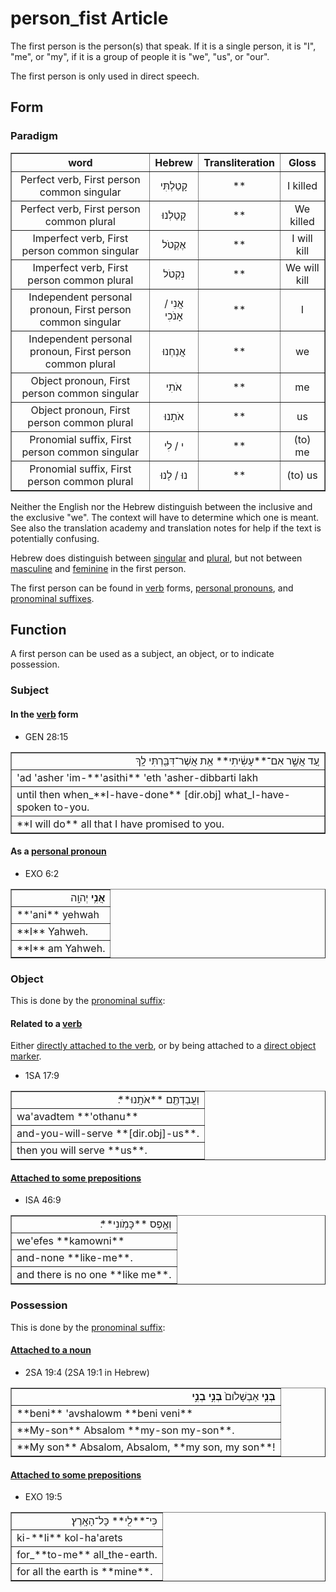 # person_fist Article
The first person is the person(s) that speak. If it is a single person, it is "I", "me", or "my", if it is a group of people it is "we", "us", or "our".

The first person is only used in direct speech.

## Form

### Paradigm

<table border="1" class="docutils">
<tr class="row-odd"><th>word</th><th>Hebrew</th><th>Transliteration</th><th>Gloss</th>
</tr>
<tr class="row-even" align="center"><td>Perfect verb, First person common singular</td><td>קָטַלְתִּי</td><td>**</td><td>I killed</td>
</tr>
<tr class="row-odd" align="center"><td>Perfect verb, First person common plural</td><td>קָטַלְנוּ</td><td>**</td><td>We killed</td>
</tr>
<tr class="row-even" align="center"><td>Imperfect verb, First person common singular</td><td>אֶקְטֹל</td><td>**</td><td>I will kill</td>
</tr>
<tr class="row-odd" align="center"><td>Imperfect verb, First person common plural</td><td>נִקְטֹל</td><td>**</td><td>We will kill</td>
</tr>
<tr class="row-even" align="center"><td>Independent personal pronoun, First person common singular</td><td>אֲנִי / אָנֹכִי</td><td>**</td><td>I</td>
</tr>
<tr class="row-odd" align="center"><td>Independent personal pronoun, First person common plural</td><td>אֲנַחְנוּ</td><td>**</td><td>we</td>
</tr>
<tr class="row-even" align="center"><td>Object pronoun, First person common singular</td><td>אֹתִי</td><td>**</td><td>me</td>
</tr>
<tr class="row-odd" align="center"><td>Object pronoun, First person common plural</td><td>אֹתָנוּ</td><td>**</td><td>us</td>
</tr>
<tr class="row-even" align="center"><td>Pronomial suffix, First person common singular</td><td>י / לִי</td><td>**</td><td>(to) me</td>
</tr>
<tr class="row-odd" align="center"><td>Pronomial suffix, First person common plural</td><td>נוּ / לָנוּ</td><td>**</td><td>(to) us</td>
</tr>
</tbody>
</table>

Neither the English nor the Hebrew distinguish between the inclusive and the exclusive "we". The context will have to determine which one is meant. See also the translation academy and translation notes for help if the text is potentially confusing.

Hebrew does distinguish between [singular](https://git.door43.org/Door43/en-uhg/src/master/content/number_singular/02.md) and [plural](https://git.door43.org/Door43/en-uhg/src/master/content/number_plural/02.md), but not between [masculine](https://git.door43.org/Door43/en-uhg/src/master/content/gender_masculine/02.md) and [feminine](https://git.door43.org/Door43/en-uhg/src/master/content/gender_feminine/02.md) in the first person.

The first person can be found in [verb](https://git.door43.org/Door43/en-uhg/src/master/content/verb/02.md) forms, [personal pronouns](https://git.door43.org/Door43/en-uhg/src/master/content/pronoun_personal/02.md), and [pronominal suffixes](https://git.door43.org/Door43/en-uhg/src/master/content/suffix_pronominal/02.md).

## Function
A first person can be used as a subject, an object, or to indicate possession.

### Subject

#### In the [verb](https://git.door43.org/Door43/en-uhg/src/master/content/verb/02.md) form

* GEN 28:15
<table border="1" class="docutils">
<colgroup>
<col width="100%" />
</colgroup>
<tbody valign="top">
<tr class="row-odd" align="right"><td>עַ֚ד אֲשֶׁ֣ר אִם־**עָשִׂ֔יתִי** אֵ֥ת אֲשֶׁר־דִּבַּ֖רְתִּי לָֽךְ</td>
</tr>
<tr class="row-even"><td>'ad 'asher 'im-**'asithi** 'eth 'asher-dibbarti lakh</td>
</tr>
<tr class="row-odd"><td>until then when_**I-have-done** [dir.obj] what_I-have-spoken to-you.</td>
</tr>
<tr class="row-even"><td>**I will do** all that I have promised to you.</td>
</tr>
</tbody>
</table>

#### As a [personal pronoun](https://git.door43.org/Door43/en-uhg/src/master/content/pronoun_personal/02.md)

* EXO 6:2
<table border="1" class="docutils">
<colgroup>
<col width="100%" />
</colgroup>
<tbody valign="top">
<tr class="row-odd" align="right"><td><b>אֲנִ֥י</b> יְהוָֽה</td>
</tr>
<tr class="row-even"><td>**'ani** yehwah</td>
</tr>
<tr class="row-odd"><td>**I** Yahweh.</td>
</tr>
<tr class="row-even"><td>**I** am Yahweh.</td>
</tr>
</tbody>
</table>

### Object
This is done by the [pronominal suffix](https://git.door43.org/Door43/en-uhg/src/master/content/suffix_pronominal/02.md):

#### Related to a [verb](https://git.door43.org/Door43/en-uhg/src/master/content/verb/02.md)
Either [directly attached to the verb](https://git.door43.org/Door43/en-uhg/src/master/content/suffix_pronominal/02.md#direclty-to-the-verb), or by being attached to a [direct object marker](https://git.door43.org/Door43/en-uhg/src/master/content/suffix_pronominal/02.md#with-a-direct-object-marker-).

* 1SA 17:9
<table border="1" class="docutils">
<colgroup>
<col width="100%" />
</colgroup>
<tbody valign="top">
<tr class="row-odd" align="right"><td>וַעֲבַדְתֶּ֖ם **אֹתָֽנוּ**׃</td>
</tr>
<tr class="row-even"><td>wa'avadtem **'othanu**</td>
</tr>
<tr class="row-odd"><td>and-you-will-serve **[dir.obj]-us**.</td>
</tr>
<tr class="row-even"><td>then you will serve **us**.</td>
</tr>
</tbody>
</table>

#### [Attached to some prepositions](https://git.door43.org/Door43/en-uhg/src/master/content/suffix_pronominal/02.md#prepositions)

* ISA 46:9
<table border="1" class="docutils">
<colgroup>
<col width="100%" />
</colgroup>
<tbody valign="top">
<tr class="row-odd" align="right"><td>וְאֶ֥פֶס **כָּמֹֽונִי**׃</td>
</tr>
<tr class="row-even"><td>we'efes **kamowni**</td>
</tr>
<tr class="row-odd"><td>and-none **like-me**.</td>
</tr>
<tr class="row-even"><td>and there is no one **like me**.</td>
</tr>
</tbody>
</table>

### Possession
This is done by the [pronominal suffix](https://git.door43.org/Door43/en-uhg/src/master/content/suffix_pronominal/02.md):

#### [Attached to a noun](https://git.door43.org/Door43/en-uhg/src/master/content/suffix_pronominal/02.md#nouns)

* 2SA 19:4 (2SA 19:1 in Hebrew)
<table border="1" class="docutils">
<colgroup>
<col width="100%" />
</colgroup>
<tbody valign="top">
<tr class="row-odd" align="right"><td><b>בְּנִ֤י</b> אַבְשָׁלֹום֙ <b>בְּנִ֣י בְנִ֣י</b></td>
</tr>
<tr class="row-even"><td>**beni** 'avshalowm **beni veni**</td>
</tr>
<tr class="row-odd"><td>**My-son** Absalom **my-son my-son**.</td>
</tr>
<tr class="row-even"><td>**My son** Absalom, Absalom, **my son, my son**!</td>
</tr>
</tbody>
</table>

#### [Attached to some prepositions](https://git.door43.org/Door43/en-uhg/src/master/content/suffix_pronominal/02.md#prepositions)

* EXO 19:5
<table border="1" class="docutils">
<colgroup>
<col width="100%" />
</colgroup>
<tbody valign="top">
<tr class="row-odd" align="right"><td>כִּי־**לִ֖י** כָּל־הָאָֽרֶץ׃</td>
</tr>
<tr class="row-even"><td>ki-**li** kol-ha'arets</td>
</tr>
<tr class="row-odd"><td>for_**to-me** all_the-earth.</td>
</tr>
<tr class="row-even"><td>for all the earth is **mine**.</td>
</tr>
</tbody>
</table>